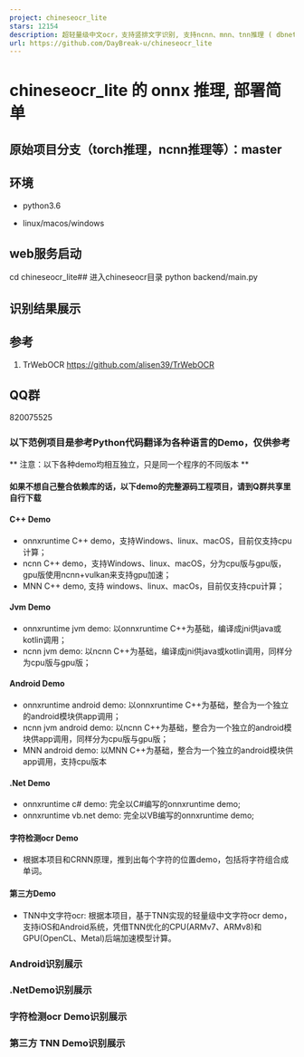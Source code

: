 ```yaml
---
project: chineseocr_lite
stars: 12154
description: 超轻量级中文ocr，支持竖排文字识别, 支持ncnn、mnn、tnn推理 ( dbnet(1.8M) + crnn(2.5M) + anglenet(378KB)) 总模型仅4.7M 
url: https://github.com/DayBreak-u/chineseocr_lite
---
```


chineseocr\_lite 的 onnx 推理, 部署简单
================================

原始项目分支（torch推理，ncnn推理等）：master
------------------------------

环境
--

-   python3.6
    
-   linux/macos/windows
    

web服务启动
-------

cd chineseocr\_lite## 进入chineseocr目录
python backend/main.py 

识别结果展示
------

参考
--

1.  TrWebOCR https://github.com/alisen39/TrWebOCR

QQ群
---

820075525

### 以下范例项目是参考Python代码翻译为各种语言的Demo，仅供参考

\*\* 注意：以下各种demo均相互独立，只是同一个程序的不同版本 \*\*

#### **如果不想自己整合依赖库的话，以下demo的完整源码工程项目，请到Q群共享里自行下载**

#### C++ Demo

-   onnxruntime C++ demo，支持Windows、linux、macOS，目前仅支持cpu计算；
-   ncnn C++ demo，支持Windows、linux、macOS，分为cpu版与gpu版，gpu版使用ncnn+vulkan来支持gpu加速；
-   MNN C++ demo, 支持 windows、linux、macOs，目前仅支持cpu计算；

#### Jvm Demo

-   onnxruntime jvm demo: 以onnxruntime C++为基础，编译成jni供java或kotlin调用；
-   ncnn jvm demo: 以ncnn C++为基础，编译成jni供java或kotlin调用，同样分为cpu版与gpu版；

#### Android Demo

-   onnxruntime android demo: 以onnxruntime C++为基础，整合为一个独立的android模块供app调用；
-   ncnn jvm android demo: 以ncnn C++为基础，整合为一个独立的android模块供app调用，同样分为cpu版与gpu版；
-   MNN android demo: 以MNN C++为基础，整合为一个独立的android模块供app调用，支持cpu版本

#### .Net Demo

-   onnxruntime c# demo: 完全以C#编写的onnxruntime demo;
-   onnxruntime vb.net demo: 完全以VB编写的onnxruntime demo;

#### 字符检测ocr Demo

-   根据本项目和CRNN原理，推到出每个字符的位置demo，包括将字符组合成单词。

#### 第三方Demo

-   TNN中文字符ocr: 根据本项目，基于TNN实现的轻量级中文字符ocr demo，支持iOS和Android系统，凭借TNN优化的CPU(ARMv7、ARMv8)和GPU(OpenCL、Metal)后端加速模型计算。

### Android识别展示

### .NetDemo识别展示

### 字符检测ocr Demo识别展示

### 第三方 TNN Demo识别展示
